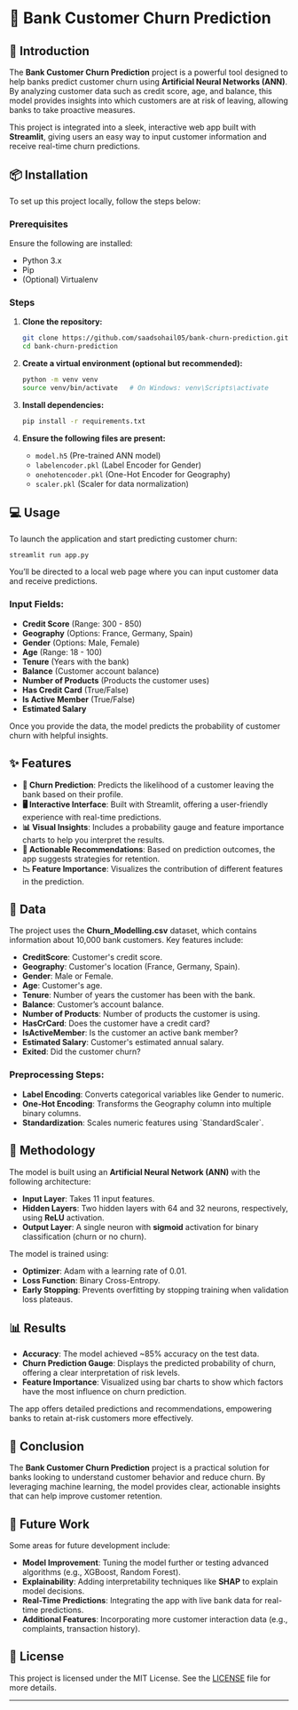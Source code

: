 
# 🏦 Bank Customer Churn Prediction


## 🚀 Introduction

The **Bank Customer Churn Prediction** project is a powerful tool designed to help banks predict customer churn using **Artificial Neural Networks (ANN)**. By analyzing customer data such as credit score, age, and balance, this model provides insights into which customers are at risk of leaving, allowing banks to take proactive measures.

This project is integrated into a sleek, interactive web app built with **Streamlit**, giving users an easy way to input customer information and receive real-time churn predictions.

## 📦 Installation

To set up this project locally, follow the steps below:

### Prerequisites
Ensure the following are installed:
- Python 3.x
- Pip
- (Optional) Virtualenv

### Steps
1. **Clone the repository:**
   ```bash
   git clone https://github.com/saadsohail05/bank-churn-prediction.git
   cd bank-churn-prediction
   ```

2. **Create a virtual environment (optional but recommended):**
   ```bash
   python -m venv venv
   source venv/bin/activate   # On Windows: venv\Scripts\activate
   ```

3. **Install dependencies:**
   ```bash
   pip install -r requirements.txt
   ```

4. **Ensure the following files are present:**
   - `model.h5` (Pre-trained ANN model)
   - `labelencoder.pkl` (Label Encoder for Gender)
   - `onehotencoder.pkl` (One-Hot Encoder for Geography)
   - `scaler.pkl` (Scaler for data normalization)

## 💻 Usage

To launch the application and start predicting customer churn:

```bash
streamlit run app.py
```

You’ll be directed to a local web page where you can input customer data and receive predictions.

### Input Fields:
- **Credit Score** (Range: 300 - 850)
- **Geography** (Options: France, Germany, Spain)
- **Gender** (Options: Male, Female)
- **Age** (Range: 18 - 100)
- **Tenure** (Years with the bank)
- **Balance** (Customer account balance)
- **Number of Products** (Products the customer uses)
- **Has Credit Card** (True/False)
- **Is Active Member** (True/False)
- **Estimated Salary**

Once you provide the data, the model predicts the probability of customer churn with helpful insights.

## ✨ Features

- **🔮 Churn Prediction**: Predicts the likelihood of a customer leaving the bank based on their profile.
- **🖥 Interactive Interface**: Built with Streamlit, offering a user-friendly experience with real-time predictions.
- **📊 Visual Insights**: Includes a probability gauge and feature importance charts to help you interpret the results.
- **📝 Actionable Recommendations**: Based on prediction outcomes, the app suggests strategies for retention.
- **📉 Feature Importance**: Visualizes the contribution of different features in the prediction.

## 📂 Data

The project uses the **Churn_Modelling.csv** dataset, which contains information about 10,000 bank customers. Key features include:

- **CreditScore**: Customer's credit score.
- **Geography**: Customer's location (France, Germany, Spain).
- **Gender**: Male or Female.
- **Age**: Customer's age.
- **Tenure**: Number of years the customer has been with the bank.
- **Balance**: Customer’s account balance.
- **Number of Products**: Number of products the customer is using.
- **HasCrCard**: Does the customer have a credit card?
- **IsActiveMember**: Is the customer an active bank member?
- **Estimated Salary**: Customer's estimated annual salary.
- **Exited**: Did the customer churn?

### Preprocessing Steps:
- **Label Encoding**: Converts categorical variables like Gender to numeric.
- **One-Hot Encoding**: Transforms the Geography column into multiple binary columns.
- **Standardization**: Scales numeric features using \`StandardScaler\`.

## 🧠 Methodology

The model is built using an **Artificial Neural Network (ANN)** with the following architecture:

- **Input Layer**: Takes 11 input features.
- **Hidden Layers**: Two hidden layers with 64 and 32 neurons, respectively, using **ReLU** activation.
- **Output Layer**: A single neuron with **sigmoid** activation for binary classification (churn or no churn).

The model is trained using:
- **Optimizer**: Adam with a learning rate of 0.01.
- **Loss Function**: Binary Cross-Entropy.
- **Early Stopping**: Prevents overfitting by stopping training when validation loss plateaus.

## 📊 Results

- **Accuracy**: The model achieved ~85% accuracy on the test data.
- **Churn Prediction Gauge**: Displays the predicted probability of churn, offering a clear interpretation of risk levels.
- **Feature Importance**: Visualized using bar charts to show which factors have the most influence on churn prediction.

The app offers detailed predictions and recommendations, empowering banks to retain at-risk customers more effectively.

## 🏁 Conclusion

The **Bank Customer Churn Prediction** project is a practical solution for banks looking to understand customer behavior and reduce churn. By leveraging machine learning, the model provides clear, actionable insights that can help improve customer retention.

## 🔮 Future Work

Some areas for future development include:
- **Model Improvement**: Tuning the model further or testing advanced algorithms (e.g., XGBoost, Random Forest).
- **Explainability**: Adding interpretability techniques like **SHAP** to explain model decisions.
- **Real-Time Predictions**: Integrating the app with live bank data for real-time predictions.
- **Additional Features**: Incorporating more customer interaction data (e.g., complaints, transaction history).


## 📝 License

This project is licensed under the MIT License. See the [LICENSE](LICENSE) file for more details.

---
